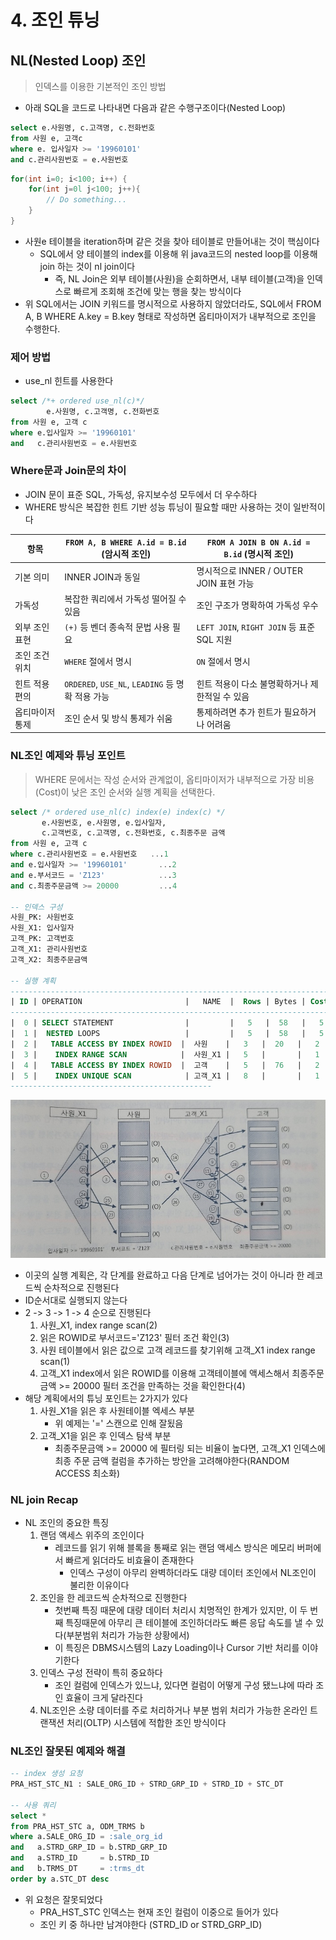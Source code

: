 # 4. 조인 튜닝

## NL(Nested Loop) 조인

> 인덱스를 이용한 기본적인 조인 방법

- 아래 SQL을 코드로 나타내면 다음과 같은 수행구조이다(Nested Loop)
```sql
select e.사원명, c.고객명, c.전화번호
from 사원 e, 고객c
where e. 입사일자 >= '19960101'
and c.관리사원번호 = e.사원번호
```
```java
for(int i=0; i<100; i++) {
    for(int j=0l j<100; j++){
        // Do something...
    }
}
```
- 사원e 테이블을 iteration하며 같은 것을 찾아 테이블로 만들어내는 것이 핵심이다
  - SQL에서 양 테이블의 index를 이용해 위 java코드의 nested loop를 이용해 join 하는 것이 nl join이다
    - 즉, NL Join은 외부 테이블(사원)을 순회하면서, 내부 테이블(고객)을 인덱스로 빠르게 조회해 조건에 맞는 행을 찾는 방식이다
- 위 SQL에서는 JOIN 키워드를 명시적으로 사용하지 않았더라도, SQL에서 FROM A, B WHERE A.key = B.key 형태로 작성하면 옵티마이저가 내부적으로 조인을 수행한다.

### 제어 방법

- use_nl 힌트를 사용한다
```sql
select /*+ ordered use_nl(c)*/
        e.사원명, c.고객명, c.전화번호
from 사원 e, 고객 c
where e.입사일자 >= '19960101'
and   c.관리사원번호 = e.사원번호
```

### Where문과 Join문의 차이

- JOIN 문이 표준 SQL, 가독성, 유지보수성 모두에서 더 우수하다
- WHERE 방식은 복잡한 힌트 기반 성능 튜닝이 필요할 때만 사용하는 것이 일반적이다

| 항목           | `FROM A, B WHERE A.id = B.id` (암시적 조인) | `FROM A JOIN B ON A.id = B.id` (명시적 조인) |
|----------------|--------------------------------------------|----------------------------------------------|
| 기본 의미      | INNER JOIN과 동일                         | 명시적으로 INNER / OUTER JOIN 표현 가능     |
| 가독성         | 복잡한 쿼리에서 가독성 떨어질 수 있음      | 조인 구조가 명확하여 가독성 우수             |
| 외부 조인 표현 | `(+)` 등 벤더 종속적 문법 사용 필요        | `LEFT JOIN`, `RIGHT JOIN` 등 표준 SQL 지원   |
| 조인 조건 위치 | `WHERE` 절에서 명시                       | `ON` 절에서 명시                              |
| 힌트 적용 편의 | `ORDERED`, `USE_NL`, `LEADING` 등 명확 적용 가능 | 힌트 적용이 다소 불명확하거나 제한적일 수 있음 |
| 옵티마이저 통제 | 조인 순서 및 방식 통제가 쉬움              | 통제하려면 추가 힌트가 필요하거나 어려움     |

### NL조인 예제와 튜닝 포인트

> WHERE 문에서는 작성 순서와 관계없이, 옵티마이저가 내부적으로 가장 비용(Cost)이 낮은 조인 순서와 실행 계획을 선택한다.

```sql
select /* ordered use_nl(c) index(e) index(c) */
       e.사원번호, e.사원명, e.입사일자,
       c.고객번호, c.고객명, c.전화번호, c.최종주문 금액
from 사원 e, 고객 c
where c.관리사원번호 = e.사원번호   ...1
and e.입사일자 >= '19960101'       ...2
and e.부서코드 = 'Z123'            ...3
and c.최종주문금액 >= 20000         ...4

-- 인덱스 구성
사원_PK: 사원번호
사원_X1: 입사일자
고객_PK: 고객번호
고객_X1: 관리사원번호
고객_X2: 최종주문금액

-- 실행 계획
----------------------------------------------------------------------------
| ID | OPERATION                       |   NAME  |  Rows | Bytes | Cost |
----------------------------------------------------------------------------
|  0 | SELECT STATEMENT                |         |   5   |  58   |   5  |
|  1 |  NESTED LOOPS                   |         |   5   |  58   |   5  |
|  2 |   TABLE ACCESS BY INDEX ROWID  |  사원    |   3   |  20   |   2  | -- 부서코드 = 'Z123' 사용
|  3 |    INDEX RANGE SCAN            |  사원_X1 |   5   |       |   1  | -- e.입사일자 >= '19960101' 사용
|  4 |   TABLE ACCESS BY INDEX ROWID  |  고객    |   5   |  76   |   2  | -- 최종주문금액 >= 20000 사용
|  5 |    INDEX UNIQUE SCAN            | 고객_X1 |   8   |       |   1  | -- c.관리사원번호 = e.사원번호 사용
---------------------------------------------
```

![img1](images/joinTuning1.png)

- 이곳의 실행 계획은, 각 단계를 완료하고 다음 단계로 넘어가는 것이 아니라 한 레코드씩 순차적으로 진행된다
- ID순서대로 실행되지 않는다
- 2 -> 3 -> 1 -> 4 순으로 진행된다
  1. 사원_X1, index range scan(2)
  2. 읽은 ROWID로 부서코드='Z123' 필터 조건 확인(3)
  3. 사원 테이블에서 읽은 값으로 고객 레코드를 찾기위해 고객_X1 index range scan(1)
  4. 고객_X1 index에서 읽은 ROWID를 이용해 고객테이블에 액세스해서 최종주문금액 >= 20000 필터 조건을 만족하는 것을 확인한다(4)
- 해당 계획에서의 튜닝 포인트는 2가지가 있다
  1. 사원_X1을 읽은 후 사원테이블 엑세스 부분
     - 위 예제는 '=' 스캔으로 인해 잘됬음
  2. 고객_X1을 읽은 후 인덱스 탐색 부분
     - 최종주문금액 >= 20000 에 필터링 되는 비율이 높다면, 고객_X1 인덱스에 최종 주문 금액 컬럼을 추가하는 방안을 고려해야한다(RANDOM ACCESS 최소화)

### NL join Recap

- NL 조인의 중요한 특징
  1. 랜덤 액세스 위주의 조인이다
     - 레코드를 읽기 위해 블록을 통째로 읽는 랜덤 액세스 방식은 메모리 버퍼에서 빠르게 읽더라도 비효율이 존재한다
       - 인덱스 구성이 아무리 완벽하더라도 대량 데이터 조인에서 NL조인이 불리한 이유이다 
  2. 조인을 한 레코드씩 순차적으로 진행한다
     - 첫번째 특징 때문에 대량 데이터 처리시 치명적인 한계가 있지만, 이 두 번째 특징때문에 아무리 큰 테이블에 조인하더라도 빠른 응답 속도를 낼 수 있다(부분범위 처리가 가능한 상황에서) 
     - 이 특징은 DBMS시스템의 Lazy Loading이나 Cursor 기반 처리를 이야기한다
  3. 인덱스 구성 전략이 특히 중요하다
     - 조인 컬럼에 인덱스가 있느냐, 있다면 컬럼이 어떻게 구성 됐느냐에 따라 조인 효율이 크게 달라진다
  4. NL조인은 소량 데이터를 주로 처리하거나 부분 범위 처리가 가능한 온라인 트랜잭션 처리(OLTP) 시스템에 적합한 조인 방식이다

### NL조인 잘못된 예제와 해결

```sql
-- index 생성 요청
PRA_HST_STC_N1 : SALE_ORG_ID + STRD_GRP_ID + STRD_ID + STC_DT

-- 사용 쿼리
select * 
from PRA_HST_STC a, ODM_TRMS b
where a.SALE_ORG_ID = :sale_org_id
and   a.STRD_GRP_ID = b.STRD_GRP_ID
and   a.STRD_ID     = b.STRD_ID
and   b.TRMS_DT     = :trms_dt
order by a.STC_DT desc
```

- 위 요청은 잘못되었다 
  - PRA_HST_STC 인덱스는 현재 조인 컬럼이 이중으로 들어가 있다
  - 조인 키 중 하나만 남겨야한다 (STRD_ID or STRD_GRP_ID)